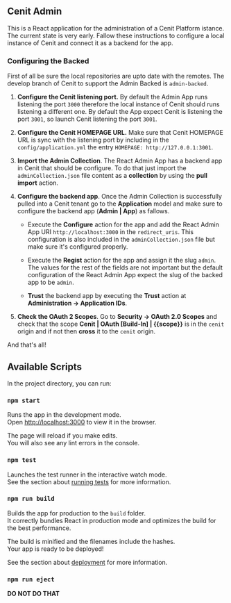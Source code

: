 
## Cenit Admin

This is a React application for the administration of a Cenit Platform istance. The current state is very early.
Fallow these instructions to configure a local instance of Cenit and connect it as a backend for the app.

### Configuring the Backed

First of all be sure the local repositories are upto date with the remotes.
The develop branch of Cenit to support the Admin Backed is `admin-backed`.

1. **Configure the Cenit listening port.** By default the Admin App runs listening the port `3000` therefore the local instance of Cenit should runs listening a different one.
By default the App expect Cenit is listening the port `3001`, so launch Cenit listening the port `3001`.

2. **Configure the Cenit HOMEPAGE URL.** Make sure that Cenit HOMEPAGE URL is sync with the listening port by including
in the `config/application.yml` the entry `HOMEPAGE: http://127.0.0.1:3001`.

3. **Import the Admin Collection**. The React Admin App has a backend app in Cenit that should be configure. To do that just import
the `adminCollection.json` file content as a **collection** by using the **pull import** action.

4. **Configure the backend app**. Once the Admin Collection is successfully pulled into a Cenit tenant go to the **Application** model
and make sure to configure the backend app (**Admin | App**) as fallows.

    - Execute the **Configure** action for the app and add the React Admin App URI `http://localhost:3000` in the `redirect_uris`.
    This configuration is also included in the `adminCollection.json` file but make sure it's configured properly.
    
    - Execute the **Regist** action for the app and assign it the slug `admin`. The values for the rest of the fields are not important
    but the default configuration of the React Admin App expect the slug of the backed app to be `admin`.
    
    - **Trust** the backend app by executing the **Trust** action at **Administration -> Application IDs**.
    
5. **Check the OAuth 2 Scopes**. Go to **Security -> OAuth 2.0 Scopes** and check that the scope **Cenit | OAuth [Build-In]	| {{scope}}**
is in the `cenit` origin and if not then **cross** it to the `cenit` origin.  

And that's all!

## Available Scripts

In the project directory, you can run:

### `npm start`

Runs the app in the development mode.<br>
Open [http://localhost:3000](http://localhost:3000) to view it in the browser.

The page will reload if you make edits.<br>
You will also see any lint errors in the console.

### `npm test`

Launches the test runner in the interactive watch mode.<br>
See the section about [running tests](https://facebook.github.io/create-react-app/docs/running-tests) for more information.

### `npm run build`

Builds the app for production to the `build` folder.<br>
It correctly bundles React in production mode and optimizes the build for the best performance.

The build is minified and the filenames include the hashes.<br>
Your app is ready to be deployed!

See the section about [deployment](https://facebook.github.io/create-react-app/docs/deployment) for more information.

### `npm run eject`

**DO NOT DO THAT**

